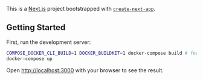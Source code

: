 This is a [Next.js](https://nextjs.org/) project bootstrapped with [`create-next-app`](https://github.com/vercel/next.js/tree/canary/packages/create-next-app).

## Getting Started

First, run the development server:

```bash
COMPOSE_DOCKER_CLI_BUILD=1 DOCKER_BUILDKIT=1 docker-compose build # for the first time
docker-compose up
```

Open [http://localhost:3000](http://localhost:3000) with your browser to see the result.
